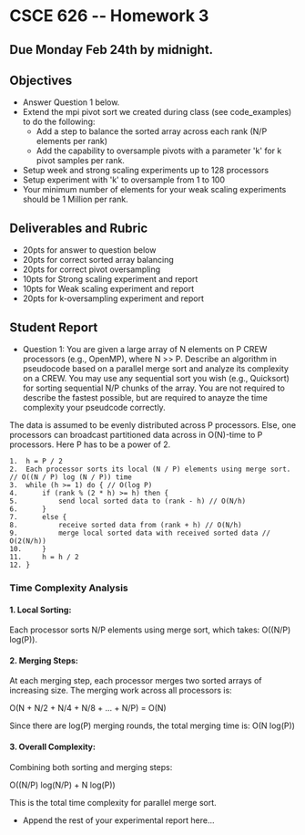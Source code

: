 # CSCE 626 -- Homework 3 

## Due Monday Feb 24th by midnight.

## Objectives
* Answer Question 1 below.
* Extend the mpi pivot sort we created during class (see code_examples) to do the following:
    * Add a step to balance the sorted array across each rank (N/P elements per rank)
    * Add the capability to oversample pivots with a parameter 'k' for k pivot samples per rank.
* Setup week and strong scaling experiments up to 128 processors
* Setup experiment with 'k' to oversample from 1 to 100
* Your minimum number of elements for your weak scaling experiments should be 1 Million per rank.


## Deliverables and Rubric
* 20pts for answer to question below
* 20pts for correct sorted array balancing
* 20pts for correct pivot oversampling
* 10pts for Strong scaling experiment and report
* 10pts for Weak scaling experiment and report
* 20pts for k-oversampling experiment and report


## Student Report
*  Question 1:   You are given a large array of N elements on P CREW processors (e.g., OpenMP), where N >> P.    Describe an algorithm in pseudocode based on a parallel merge sort and analyze its complexity on a CREW.   You may use any sequential sort you wish (e.g., Quicksort) for sorting sequential N/P chunks of the array.  You are not required to describe the fastest possible, but are required to anayze the time complexity your pseudcode correctly.


The data is assumed to be evenly distributed across  P processors. Else, one processors can broadcast partitioned data across in O(N)-time to P processors. Here P has to be a power of 2. 

```plaintext
1.  h = P / 2
2.  Each processor sorts its local (N / P) elements using merge sort.  // O((N / P) log (N / P)) time
3.  while (h >= 1) do { // O(log P)
4.      if (rank % (2 * h) >= h) then {
5.          send local sorted data to (rank - h) // O(N/h)
6.      }
7.      else {
8.          receive sorted data from (rank + h) // O(N/h)
9.          merge local sorted data with received sorted data // O(2(N/h))
10.     }
11.     h = h / 2
12. }
```

### Time Complexity Analysis

#### **1. Local Sorting:**  
Each processor sorts N/P elements using merge sort, which takes: O((N/P) log(P)).

#### **2. Merging Steps:**  
At each merging step, each processor merges two sorted arrays of increasing size. The merging work across all processors is:

O(N + N/2 + N/4 + N/8 + ... + N/P) = O(N)

Since there are log(P) merging rounds, the total merging time is: O(N log(P))

#### **3. Overall Complexity:**
Combining both sorting and merging steps:

O((N/P) log(N/P) + N log(P))

This is the total time complexity for parallel merge sort.


*  Append the rest of your experimental report here...
